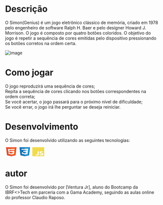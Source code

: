 # Descrição
O Simon(Genius) é um jogo eletrônico clássico de memória, criado em 1978 pelo engenheiro de software Ralph H. Baer e pelo designer Howard J. Morrison. O jogo é composto por quatro botões coloridos. O objetivo do jogo é repetir a sequência de cores emitidas pelo dispositivo pressionando os botões corretos na ordem certa.

![image](https://user-images.githubusercontent.com/122493018/235312674-1cbe9d85-fec9-4ce3-9e9a-359d2a9eb4ca.png)

# Como jogar
O jogo reproduzirá uma sequência de cores;</br>
Repita a sequência de cores clicando nos botões correspondentes na ordem correta;</br>
Se você acertar, o jogo passará para o próximo nível de dificuldade;</br>
Se você errar, o jogo irá lhe perguntar se deseja reiniciar.

# Desenvolvimento
O Simon foi desenvolvido utilizando as seguintes tecnologias:
<div>
<img align="center" alt="Ventura-HTML" height="30" width="40" src="https://raw.githubusercontent.com/devicons/devicon/master/icons/html5/html5-original.svg">
<img align="center" alt="Ventura-CSS" height="30" width="40" src="https://raw.githubusercontent.com/devicons/devicon/master/icons/css3/css3-original.svg">
<img align="center" alt="Ventura-Js" height="30" width="40" src="https://raw.githubusercontent.com/devicons/devicon/master/icons/javascript/javascript-plain.svg">
</div>

# autor
O Simon foi desenvolvido por [Ventura Jr], aluno do Bootcamp da IBRF<>Tech em parceria com a Gama Academy, seguindo as aulas online do professor Claudio Raposo.
